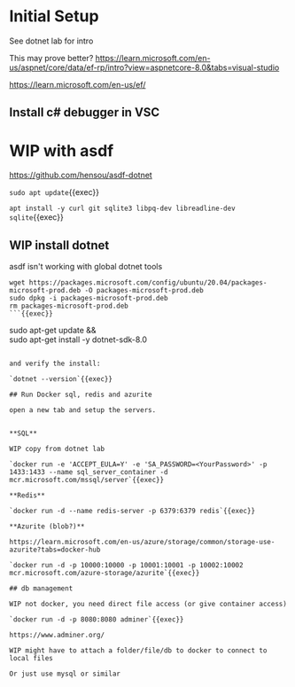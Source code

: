 
# Initial Setup


See dotnet lab for intro

This may prove better? https://learn.microsoft.com/en-us/aspnet/core/data/ef-rp/intro?view=aspnetcore-8.0&tabs=visual-studio

https://learn.microsoft.com/en-us/ef/

## Install c# debugger in VSC


# WIP with asdf

https://github.com/hensou/asdf-dotnet

`sudo apt update`{{exec}}

`apt install -y curl git sqlite3 libpq-dev libreadline-dev sqlite`{{exec}}

## WIP install dotnet

asdf isn't working with global dotnet tools

```
wget https://packages.microsoft.com/config/ubuntu/20.04/packages-microsoft-prod.deb -O packages-microsoft-prod.deb
sudo dpkg -i packages-microsoft-prod.deb
rm packages-microsoft-prod.deb
```{{exec}}

```
sudo apt-get update && \
  sudo apt-get install -y dotnet-sdk-8.0
```{{exec}}

and verify the install:

`dotnet --version`{{exec}}

## Run Docker sql, redis and azurite

open a new tab and setup the servers. 


**SQL**

WIP copy from dotnet lab

`docker run -e 'ACCEPT_EULA=Y' -e 'SA_PASSWORD=<YourPassword>' -p 1433:1433 --name sql_server_container -d mcr.microsoft.com/mssql/server`{{exec}}

**Redis**

`docker run -d --name redis-server -p 6379:6379 redis`{{exec}}

**Azurite (blob?)**

https://learn.microsoft.com/en-us/azure/storage/common/storage-use-azurite?tabs=docker-hub

`docker run -d -p 10000:10000 -p 10001:10001 -p 10002:10002 mcr.microsoft.com/azure-storage/azurite`{{exec}}

## db management

WIP not docker, you need direct file access (or give container access)

`docker run -d -p 8080:8080 adminer`{{exec}}

https://www.adminer.org/

WIP might have to attach a folder/file/db to docker to connect to local files

Or just use mysql or similar




